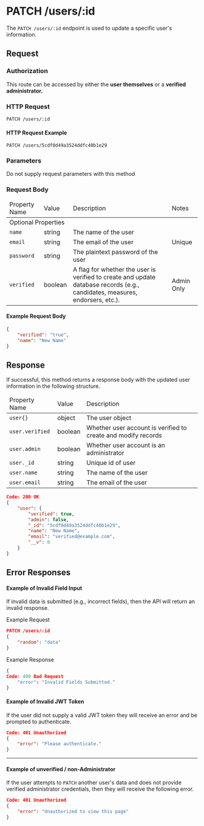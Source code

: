 # PATCH /users/:id

The `PATCH /users/:id` endpoint is used to update a specific user's information.

## Request

### Authorization

This route can be accessed by either the **user themselves** or a **verified administrator.**

### HTTP Request

```HTTP
PATCH /users/:id
```

#### HTTP Request Example

```HTTP
PATCH /users/5cdf0d49a3524ddfc40b1e29
```

### Parameters

Do not supply request parameters with this method


### Request Body

<table>
    <thead>
        <tr>
            <td>Property Name</td>
            <td>Value</td>
            <td>Description</td>
            <td>Notes</td>
        </tr>
    </thead>
    <tbody>
        <tr>
            <td colspan='4'>Optional Properties</td>
        </tr>
        <tr>
            <td><code>name</code></td>
            <td>string</td>
            <td>The name of the user</td>
            <td></td>
        </tr>
        <tr>
            <td><code>email</code></td>
            <td>string</td>
            <td>The email of the user </td>
            <td>Unique</td>
        </tr>
        <tr>
            <td><code>password</code></td>
            <td>string</td>
            <td>The plaintext password of the user</td>
            <td></td>
        </tr>
        <tr>
            <td><code>verified</code></td>
            <td>boolean</td>
            <td>A flag for whether the user is verified to create and update database records (e.g., candidates, measures, endorsers, etc.).</td>
            <td>Admin Only</td>
        </tr>
    </tbody>
</table>

#### Example Request Body

```json
{
    "verified": "true",
    "name": "New Name"
}
```

## Response

If successful, this method returns a response body with the updated user information in the following structure.

<table>
    <thead>
        <tr>
            <td>Property Name</td>
            <td>Value</td>
            <td>Description</td>
        </tr>
    </thead>
    <tbody>
        <tr>
            <td><code>user{}</code></td>
            <td>object</td>
            <td>The user object</td>
        </tr>
        <tr>
            <td><code>user.verified</code></td>
            <td>boolean</td>
            <td>Whether user account is verified to create and modify records</td>
        </tr>
        <tr>
            <td><code>user.admin</code></td>
            <td>boolean</td>
            <td>Whether user account is an administrator</td>
        </tr>
        <tr>
            <td><code>user._id</code></td>
            <td>string</td>
            <td>Unique id of user</td>
        </tr>
        <tr>
            <td><code>user.name</code></td>
            <td>string</td>
            <td>The name of the user</td>
        </tr>
        <tr>
            <td><code>user.email</code></td>
            <td>string</td>
            <td>The email of the user</td>
        </tr>
    </tbody>
</table>

```json
Code: 200 OK
{
    "user": {
        "verified": true,
        "admin": false,
        "_id": "5cdf0d49a3524ddfc40b1e29",
        "name": "New Name",
        "email": "verified@example.com",
        "__v": 0
    }
}
```

## Error Responses

#### Example of Invalid Field Input
If invalid data is submitted (e.g., incorrect fields), then the API will return an invalid response.

Example Request

```json
PATCH /users/:id
{
    "random": "data"
}
```

Example Response

```json
{
Code: 400 Bad Request
    "error": "Invalid Fields Submitted."
}
```

#### Example of Invalid JWT Token

If the user did not supply a valid JWT token they will receive an error and be prompted to authenticate.

```json
Code: 401 Unauthorized
{
    "error": "Please authenticate."
}
```
    
------

#### Example of unverified / non-Administrator

 If the user attempts to `PATCH` another user's data and does not provide verified administrator credentials, then they will receive the following error.

```json
Code: 401 Unauthorized
{
    "error": "Unauthorized to view this page"
}
```